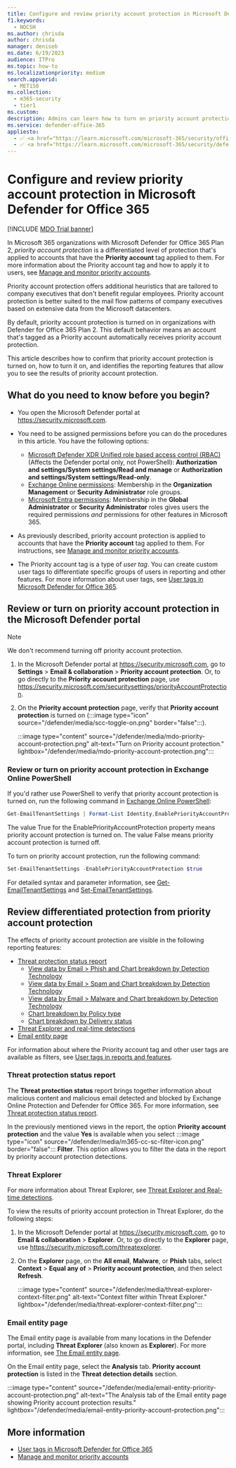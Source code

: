 ```yaml
---
title: Configure and review priority account protection in Microsoft Defender for Office 365
f1.keywords:
  - NOCSH
ms.author: chrisda
author: chrisda
manager: deniseb
ms.date: 6/19/2023
audience: ITPro
ms.topic: how-to
ms.localizationpriority: medium
search.appverid:
  - MET150
ms.collection:
  - m365-security
  - tier1
ms.custom:
description: Admins can learn how to turn on priority account protection in Microsoft Defender for Office 365 Plan 2 organizations.
ms.service: defender-office-365
appliesto:
  - ✅ <a href="https://learn.microsoft.com/microsoft-365/security/office-365-security/mdo-about#defender-for-office-365-plan-1-vs-plan-2-cheat-sheet" target="_blank">Microsoft Defender for Office 365 Plan 2</a>
  - ✅ <a href="https://learn.microsoft.com/microsoft-365/security/defender/microsoft-365-defender" target="_blank">Microsoft Defender XDR</a>
---
```


# Configure and review priority account protection in Microsoft Defender for Office 365

[!INCLUDE [MDO Trial banner](../includes/mdo-trial-banner.md)]

In Microsoft 365 organizations with Microsoft Defender for Office 365 Plan 2, _priority account protection_ is a differentiated level of protection that's applied to accounts that have the **Priority account** tag applied to them. For more information about the Priority account tag and how to apply it to users, see [Manage and monitor priority accounts](/microsoft-365/admin/setup/priority-accounts).

Priority account protection offers additional heuristics that are tailored to company executives that don't benefit regular employees. Priority account protection is better suited to the mail flow patterns of company executives based on extensive data from the Microsoft datacenters.

By default, priority account protection is turned on in organizations with Defender for Office 365 Plan 2. This default behavior means an account that's tagged as a Priority account automatically receives priority account protection.

This article describes how to confirm that priority account protection is turned on, how to turn it on, and identifies the reporting features that allow you to see the results of priority account protection.

## What do you need to know before you begin?

- You open the Microsoft Defender portal at <https://security.microsoft.com>.

- You need to be assigned permissions before you can do the procedures in this article. You have the following options:
  - [Microsoft Defender XDR Unified role based access control (RBAC)](/microsoft-365/security/defender/manage-rbac) (Affects the Defender portal only, not PowerShell): **Authorization and settings/System settings/Read and manage** or **Authorization and settings/System settings/Read-only**.
  - [Exchange Online permissions](/exchange/permissions-exo/permissions-exo): Membership in the **Organization Management** or **Security Administrator** role groups.
  - [Microsoft Entra permissions](/entra/identity/role-based-access-control/manage-roles-portal): Membership in the **Global Administrator** or **Security Administrator** roles gives users the required permissions _and_ permissions for other features in Microsoft 365.

- As previously described, priority account protection is applied to accounts that have the **Priority account** tag applied to them. For instructions, see [Manage and monitor priority accounts](/microsoft-365/admin/setup/priority-accounts).

- The Priority account tag is a type of _user tag_. You can create custom user tags to differentiate specific groups of users in reporting and other features. For more information about user tags, see [User tags in Microsoft Defender for Office 365](user-tags-about.md).

## Review or turn on priority account protection in the Microsoft Defender portal

> [!NOTE]
> We don't recommend turning off priority account protection.

1. In the Microsoft Defender portal at <https://security.microsoft.com>, go to **Settings** \> **Email & collaboration** \> **Priority account protection**. Or, to go directly to the **Priority account protection** page, use <https://security.microsoft.com/securitysettings/priorityAccountProtection>.

2. On the **Priority account protection** page, verify that **Priority account protection** is turned on (:::image type="icon" source="/defender/media/scc-toggle-on.png" border="false":::).

   :::image type="content" source="/defender/media/mdo-priority-account-protection.png" alt-text="Turn on Priority account protection." lightbox="/defender/media/mdo-priority-account-protection.png":::

### Review or turn on priority account protection in Exchange Online PowerShell

If you'd rather use PowerShell to verify that priority account protection is turned on, run the following command in [Exchange Online PowerShell](/powershell/exchange/connect-to-exchange-online-powershell):

```powershell
Get-EmailTenantSettings | Format-List Identity,EnablePriorityAccountProtection
```

The value True for the EnablePriorityAccountProtection property means priority account protection is turned on. The value False means priority account protection is turned off.

To turn on priority account protection, run the following command:

```powershell
Set-EmailTenantSettings -EnablePriorityAccountProtection $true
```

For detailed syntax and parameter information, see [Get-EmailTenantSettings](/powershell/module/exchange/get-emailtenantsettings) and [Set-EmailTenantSettings](/powershell/module/exchange/set-emailtenantsettings).

## Review differentiated protection from priority account protection

The effects of priority account protection are visible in the following reporting features:

- [Threat protection status report](reports-email-security.md#threat-protection-status-report)
  - [View data by Email \> Phish and Chart breakdown by Detection Technology](reports-email-security.md#view-data-by-email--phish-and-chart-breakdown-by-detection-technology)
  - [View data by Email \> Spam and Chart breakdown by Detection Technology](reports-email-security.md#view-data-by-email--spam-and-chart-breakdown-by-detection-technology)
  - [View data by Email \> Malware and Chart breakdown by Detection Technology](reports-email-security.md#view-data-by-email--malware-and-chart-breakdown-by-detection-technology)
  - [Chart breakdown by Policy type](reports-email-security.md#chart-breakdown-by-policy-type)
  - [Chart breakdown by Delivery status](reports-email-security.md#chart-breakdown-by-delivery-status)
- [Threat Explorer and real-time detections](threat-explorer-real-time-detections-about.md)
- [Email entity page](mdo-email-entity-page.md)

For information about where the Priority account tag and other user tags are available as filters, see [User tags in reports and features](user-tags-about.md#user-tags-in-reports-and-features).

### Threat protection status report

The **Threat protection status** report brings together information about malicious content and malicious email detected and blocked by Exchange Online Protection and Defender for Office 365. For more information, see [Threat protection status report](reports-email-security.md#threat-protection-status-report).

In the previously mentioned views in the report, the option **Priority account protection** and the value **Yes** is available when you select :::image type="icon" source="/defender/media/m365-cc-sc-filter-icon.png" border="false"::: **Filter**. This option allows you to filter the data in the report by priority account protection detections.

### Threat Explorer

For more information about Threat Explorer, see [Threat Explorer and Real-time detections](threat-explorer-real-time-detections-about.md).

To view the results of priority account protection in Threat Explorer, do the following steps:

1. In the Microsoft Defender portal at <https://security.microsoft.com>, go to **Email & collaboration** \> **Explorer**. Or, to go directly to the **Explorer** page, use <https://security.microsoft.com/threatexplorer>.

2. On the **Explorer** page, on the **All email**, **Malware**, or **Phish** tabs, select **Context** \> **Equal any of** \> **Priority account protection**, and then select **Refresh**.

   :::image type="content" source="/defender/media/threat-explorer-context-filter.png" alt-text="Context filter within Threat Explorer." lightbox="/defender/media/threat-explorer-context-filter.png":::

### Email entity page

The Email entity page is available from many locations in the Defender portal, including **Threat Explorer** (also known as **Explorer**). For more information, see [The Email entity page](mdo-email-entity-page.md).

On the Email entity page, select the **Analysis** tab. **Priority account protection** is listed in the **Threat detection details** section.

:::image type="content" source="/defender/media/email-entity-priority-account-protection.png" alt-text="The Analysis tab of the Email entity page showing Priority account protection results." lightbox="/defender/media/email-entity-priority-account-protection.png":::

## More information

- [User tags in Microsoft Defender for Office 365](user-tags-about.md)
- [Manage and monitor priority accounts](/microsoft-365/admin/setup/priority-accounts)
